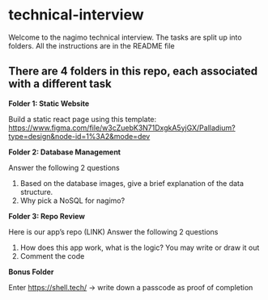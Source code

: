 # technical-interview
Welcome to the nagimo technical interview. The tasks are split up into folders. All the instructions are in the README file

There are 4 folders in this repo, each associated with a different task
-

**Folder 1: Static Website**

Build a static react page using this template: https://www.figma.com/file/w3cZuebK3N71DxgkA5yjGX/Palladium?type=design&node-id=1%3A2&mode=dev 



**Folder 2: Database Management** 

Answer the following 2 questions

  1. Based on the database images, give a brief explanation of the data structure. 
  2. Why pick a NoSQL for nagimo?



**Folder 3: Repo Review**

Here is our app’s repo (LINK) 
Answer the following 2 questions
  1. How does this app work, what is the logic? You may write or draw it out
  2. Comment the code



**Bonus Folder**

Enter https://shell.tech/ -> write down a passcode as proof of completion
